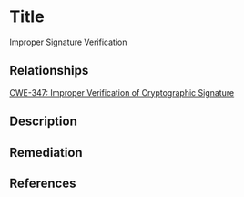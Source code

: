 # Title 
 Improper Signature Verification 

## Relationships
[CWE-347: Improper Verification of Cryptographic Signature](https://cwe.mitre.org/data/definitions/347.html)

## Description 


## Remediation


## References

